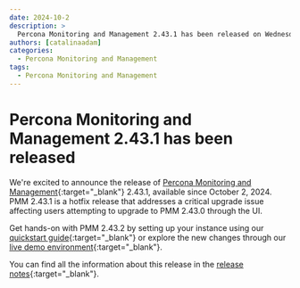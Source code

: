 ```yaml
---
date: 2024-10-2
description: >
  Percona Monitoring and Management 2.43.1 has been released on Wednesday, October 2, 2024.
authors: [catalinaadam]
categories:
  - Percona Monitoring and Management
tags:
  - Percona Monitoring and Management
---
```


# Percona Monitoring and Management 2.43.1 has been released

<!-- more -->

We're excited to announce the release of 
[Percona Monitoring and Management](https://docs.percona.com/percona-monitoring-and-management/index.html){:target="_blank"} 2.43.1, available since October 2, 2024. PMM 2.43.1 is a hotfix release that addresses a critical upgrade issue affecting users attempting to upgrade to PMM 2.43.0 through the UI.

Get hands-on with PMM 2.43.2 by setting up your instance using our [quickstart guide](https://docs.percona.com/percona-monitoring-and-management/quickstart/index.html){:target="_blank"} or explore the new changes through our [live demo environment](https://pmmdemo.percona.com){:target="_blank"}.

You can find all the information about this release in the [release notes](https://docs.percona.com/percona-monitoring-and-management/release-notes/2.43.1.html){:target="_blank"}.







